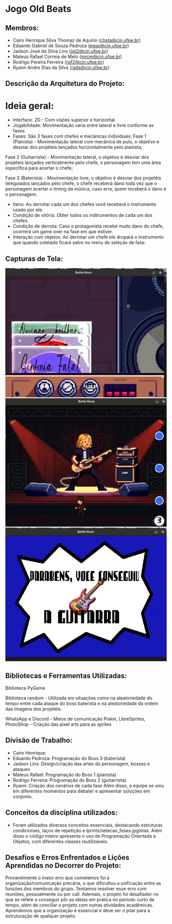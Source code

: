 # Jogo Old Beats
## Membros:
- Cairo Henrique Silva Thomaz de Aquino (chsta@cin.ufpe.br)
- Eduardo Gabriel de Souza Pedroza (egsp@cin.ufpe.br)
- Jadson José da Silva Lins (jjsl2@cin.ufpe.br)
- Mateus Rafael Correia de Melo (mrcm@cin.ufpe.br)
- Rodrigo Pereira Ferreira (rpf2@cin.ufpe.br)
- Ryann Andre Dias da Silva (rads@cin.ufpe.br)

## Descrição da Arquitetura do Projeto:
# Ideia geral:
- Interface: 2D - Com visões superior e horizontal.
- Jogabilidade: Movimentação varia entre lateral e livre conforme as fases.
- Fases: São 3 fases com chefes e mecânicas individuais:
Fase 1 (Pianista) - Movimentação lateral com mecânica de pulo, o objetivo e desviar dos projéteis lançados horizontalmente pelo pianista;

Fase 2 (Guitarrista) - Movimentação lateral, o objetivo é desviar dos projéteis lançados verticalmente pelo chefe, o personagem tem uma área especifica para acertar o chefe;

Fase 3 (Baterista) - Movimentação livre, o objetivo é desviar dos projetéis teleguiados lançados pelo chefe, o chefe receberá dano toda vez que o personagem acertar o timing da música, caso erre, quem receberá o dano é o personagem.

- Itens: Ao derrotar cada um dos chefes você receberá o instrumento usado por ele.
- Condição de vitória: Obter todos os indtrumentos de cada um dos chefes.
- Condição de derrota: Caso o protagonista recebe muito dano do chefe, ocorrerá um game over na fase em que estiver.
- Interação com objetos:
Ao derrotar um chefe ele dropará o instrumento que quando coletado ficará salvo no menu de seleção de fase.


## Capturas de Tela:
![Imagem 1](prints/selecao_fases.jpg) 
![Imagem 2](prints/fase_kurt.jpg)
![Imagem 3](prints/tela_guitarra.jpg)



## Bibliotecas e Ferramentas Utilizadas:
Biblioteca PyGame

Biblioteca random - Utilizada em situações como na aleatoriedade do tempo entre cada ataque do boss baterista e na aleatoriedade da ordem das imagens dos projetéis.

WhatsApp e Discord - Meios de comunicação
Piskel, LibreSprites, PhotoShop - Criação das pixel arts para as sprites


## Divisão de Trabalho:
- Cairo Henrique:
- Eduardo Pedroza: Programação do Boss 3 (baterista)
- Jadson Lins: Design/criação das artes do personagem, bosses e ataques
- Mateus Rafael: Programação do Boss 1 (pianista)
- Rodrigo Ferreira: Programação do Boss 2 (guitarrista)
- Ryann: Criação dos cenários de cada fase
Além disso, a equipe se uniu em diferentes momentos para debater e apresentar soluções em conjunto.

## Conceitos da disciplina utilizados:
- Foram utilizados diversos conceitos essenciais, destacando estruturas condicionais, laços de repetição e lprints/selecao_fases.jpgistas. Além disso o código inteiro apresenta o uso de Programação Orientada a Objetos, com diferentes classes reutilizáveis.

## Desafios e Erros Enfrentados e Lições Aprendidas no Decorrer do Projeto:
Provavelmente o maior erro que cometemos foi a organização/comunicação precária, o que dificultou a unificação entre as funções dos membros do grupo. Tentamos resolver esse erro com reuniões, pessoalmente ou por call.
Ademais, o projeto foi desafiador no que se refere a conseguir pôr as ideias em prática no período curto de tempo, além de conciliar o projeto com outras atividades acadêmicas.
Aprendemos que a organização é essencial e deve ser o pilar para a extruturação de qualquer projeto.
